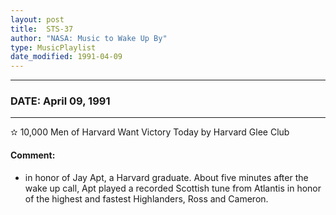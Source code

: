 ```yaml
---
layout: post
title:  STS-37
author: "NASA: Music to Wake Up By"
type: MusicPlaylist
date_modified: 1991-04-09
---
```


----
### DATE: April 09, 1991
----
✫ 10,000 Men of Harvard Want Victory Today by Harvard Glee Club

#### Comment:
* in honor of Jay Apt, a Harvard graduate. About five minutes after the wake up call, Apt played a recorded Scottish tune from Atlantis in honor of the highest and fastest Highlanders, Ross and Cameron.

